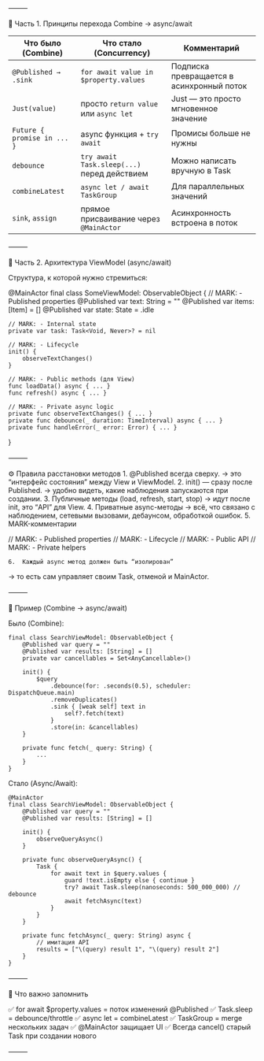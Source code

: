 
⸻

🧩 Часть 1. Принципы перехода Combine → async/await

| Что было (Combine)                  | Что стало (Concurrency)                | Комментарий                                      |
|------------------------------------|--------------------------------------|-------------------------------------------------|
| `@Published → .sink`               | `for await value in $property.values` | Подписка превращается в асинхронный поток      |
| `Just(value)`                       | просто `return value` или `async let` | Just — это просто мгновенное значение          |
| `Future { promise in ... }`         | async функция + `try await`           | Промисы больше не нужны                         |
| `debounce`                          | `try await Task.sleep(...)` перед действием | Можно написать вручную в Task                  |
| `combineLatest`                      | `async let / await TaskGroup`         | Для параллельных значений                       |
| `sink`, `assign`                     | прямое присваивание через `@MainActor` | Асинхронность встроена в поток                  |

⸻

🧱 Часть 2. Архитектура ViewModel (async/await)

Структура, к которой нужно стремиться:

@MainActor
final class SomeViewModel: ObservableObject {
    // MARK: - Published properties
    @Published var text: String = ""
    @Published var items: [Item] = []
    @Published var state: State = .idle

    // MARK: - Internal state
    private var task: Task<Void, Never>? = nil

    // MARK: - Lifecycle
    init() {
        observeTextChanges()
    }

    // MARK: - Public methods (для View)
    func loadData() async { ... }
    func refresh() async { ... }

    // MARK: - Private async logic
    private func observeTextChanges() { ... }
    private func debounce(_ duration: TimeInterval) async { ... }
    private func handleError(_ error: Error) { ... }
}


⸻

⚙️ Правила расстановки методов
	1.	@Published всегда сверху.
→ это “интерфейс состояния” между View и ViewModel.
	2.	init() — сразу после Published.
→ удобно видеть, какие наблюдения запускаются при создании.
	3.	Публичные методы (load, refresh, start, stop)
→ идут после init, это “API” для View.
	4.	Приватные async-методы
→ всё, что связано с наблюдением, сетевыми вызовами, дебаунсом, обработкой ошибок.
	5.	MARK-комментарии

// MARK: - Published properties
// MARK: - Lifecycle
// MARK: - Public API
// MARK: - Private helpers


	6.	Каждый async метод должен быть “изолирован”
→ то есть сам управляет своим Task, отменой и MainActor.

⸻

🧠 Пример (Combine → async/await)

Было (Combine):
``` 
final class SearchViewModel: ObservableObject {
    @Published var query = ""
    @Published var results: [String] = []
    private var cancellables = Set<AnyCancellable>()

    init() {
        $query
            .debounce(for: .seconds(0.5), scheduler: DispatchQueue.main)
            .removeDuplicates()
            .sink { [weak self] text in
                self?.fetch(text)
            }
            .store(in: &cancellables)
    }

    private func fetch(_ query: String) {
        ...
    }
}
```
Стало (Async/Await):


```
@MainActor
final class SearchViewModel: ObservableObject {
    @Published var query = ""
    @Published var results: [String] = []

    init() {
        observeQueryAsync()
    }

    private func observeQueryAsync() {
        Task {
            for await text in $query.values {
                guard !text.isEmpty else { continue }
                try? await Task.sleep(nanoseconds: 500_000_000) // debounce
                await fetchAsync(text)
            }
        }
    }

    private func fetchAsync(_ query: String) async {
        // имитация API
        results = ["\(query) result 1", "\(query) result 2"]
    }
}
```

⸻

💬 Что важно запомнить

✅ for await $property.values = поток изменений @Published
✅ Task.sleep = debounce/throttle
✅ async let = combineLatest
✅ TaskGroup = merge нескольких задач
✅ @MainActor защищает UI
✅ Всегда cancel() старый Task при создании нового

⸻